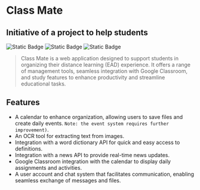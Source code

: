 # **Class Mate**
## Initiative of a project to help students

![Static Badge](https://img.shields.io/badge/Back-SpringBoot-grenn)
![Static Badge](https://img.shields.io/badge/Front-ReactJs-purple)
![Static Badge](https://img.shields.io/badge/Database-PostgreSQL-blue)


>Class Mate is a web application designed to support students in organizing their distance learning (EAD) experience. It offers a range of management tools, seamless integration with Google Classroom, and study features to enhance productivity and streamline educational tasks.

## Features

- A calendar to enhance organization, allowing users to save files and create daily events. `Note: the event system requires further improvement)`.
- An OCR tool for extracting text from images.
- Integration with a word dictionary API for quick and easy access to definitions.
- Integration with a news API to provide real-time news updates.
- Google Classroom integration with the calendar to display daily assignments and activities.
- A user account and chat system that facilitates communication, enabling seamless exchange of messages and files.
